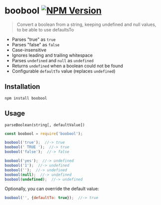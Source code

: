 # boobool [![NPM Version][npm-image]][npm-url] 

> Convert a boolean from a string, keeping undefined and null values, to be able to use defaultsTo

* Parses "true" as `true`
* Parses "false" as `false`
* Case-insensitive
* Ignores leading and trailing whitespace
* Parses `undefined` and `null` as `undefined`
* Returns `undefined` when a boolean could not be found
* Configurable `defaultTo` value (replaces `undefined`) 

## Installation

```shell
npm install boobool
```


## Usage

`parseBoolean(string[, defaultValue])`

```js
const boobool = require('boobool');

boobool('true');  //-> true
boobool(' TRUE ');  //-> true
boobool('false');  //-> false

boobool('yes');  //-> undefined
boobool('1');  //-> undefined
boobool('');  //-> undefined
boobool(null);  //-> undefined
boobool(undefined);  //-> undefined
```

Optionally, you can override the default value:
```js
boobool('', {defaultTo: true});  //-> true
```


[npm-image]: https://img.shields.io/npm/v/boobool.svg
[npm-url]: https://npmjs.com/package/boobool
